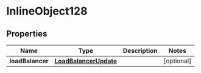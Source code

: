 

# InlineObject128

## Properties

Name | Type | Description | Notes
------------ | ------------- | ------------- | -------------
**loadBalancer** | [**LoadBalancerUpdate**](LoadBalancerUpdate.md) |  |  [optional]



